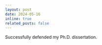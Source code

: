 ```yaml
---
layout: post
date: 2024-05-16
inline: true
related_posts: false
---
```


Successfully defended my Ph.D. dissertation.
